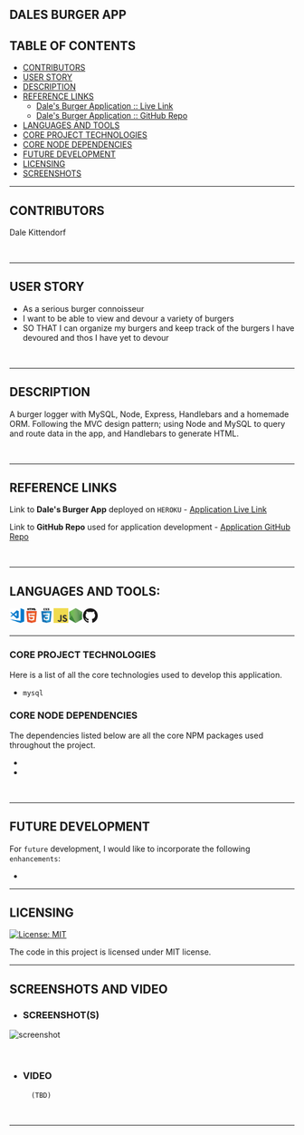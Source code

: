 ## DALES BURGER APP



## TABLE OF CONTENTS

- [CONTRIBUTORS](#CONTRIBUTORS)
- [USER STORY](#USER-STORY)
- [DESCRIPTION](#DESCRIPTION)
- [REFERENCE LINKS](#REFERENCE-LINKS)
  - [Dale's Burger  Application :: Live Link](https://safe-dusk-58943.herokuapp.com/)
  - [Dale's Burger Application :: GitHub Repo](https://github.com/drkittendorf/burger)
- [LANGUAGES AND TOOLS](#LANGUAGES-AND-TOOLS)
- [CORE PROJECT TECHNOLOGIES](#CORE-PROJECT-TECHNOLOGIES)
- [CORE NODE DEPENDENCIES](#CORE-NODE-DEPENDENCIES)
- [FUTURE DEVELOPMENT](#FUTURE-DEVELOPMENT)
- [LICENSING](#LICENSING)
- [SCREENSHOTS](#SCREENSHOTS-AND-VIDEO)

---
## CONTRIBUTORS
Dale Kittendorf

<br>

---

## USER STORY

- As a serious burger connoisseur
- I want to be able to view and devour a variety of burgers
- SO THAT I can organize my burgers and keep track of the burgers I have devoured and thos I have yet to devour

<br>

---

## DESCRIPTION

A burger logger with MySQL, Node, Express, Handlebars and a homemade ORM. Following the MVC design pattern; using Node and MySQL to query and route data in the app, and Handlebars to generate HTML.

<br>

---

## REFERENCE LINKS

Link to **Dale's Burger App** deployed on `HEROKU` - [Application Live Link](https://safe-dusk-58943.herokuapp.com/)

Link to **GitHub Repo** used for application development - [Application GitHub Repo](https://github.com/drkittendorf/burger)

<br>

---

## LANGUAGES AND TOOLS:
<img align="left" alt="Visual Studio Code" width="26px" src="https://raw.githubusercontent.com/github/explore/80688e429a7d4ef2fca1e82350fe8e3517d3494d/topics/visual-studio-code/visual-studio-code.png" />
<img align="left" alt="HTML5" width="26px" src="https://raw.githubusercontent.com/github/explore/80688e429a7d4ef2fca1e82350fe8e3517d3494d/topics/html/html.png" />
<img align="left" alt="CSS3" width="26px" src="https://raw.githubusercontent.com/github/explore/80688e429a7d4ef2fca1e82350fe8e3517d3494d/topics/css/css.png" />
<img align="left" alt="JavaScript" width="26px" src="https://raw.githubusercontent.com/github/explore/80688e429a7d4ef2fca1e82350fe8e3517d3494d/topics/javascript/javascript.png" />
<img align="left" alt="Node.js" width="26px" src="https://raw.githubusercontent.com/github/explore/80688e429a7d4ef2fca1e82350fe8e3517d3494d/topics/nodejs/nodejs.png" />
<img align="left" alt="GitHub" width="26px" src="https://raw.githubusercontent.com/github/explore/78df643247d429f6cc873026c0622819ad797942/topics/github/github.png" />

<br>
<br>

---

### CORE PROJECT TECHNOLOGIES

Here is a list of all the core technologies used to develop this application.

- `mysql`

### CORE NODE DEPENDENCIES

The dependencies listed below are all the core NPM packages used throughout the project.

- 
- 

<br>

---

## FUTURE DEVELOPMENT

For `future` development, I would like to incorporate the following `enhancements`:

-


---


## LICENSING
[![License: MIT](https://img.shields.io/badge/License-MIT-yellow.svg)](https://opensource.org/licenses/MIT)  

The code in this project is licensed under MIT license.

---

## SCREENSHOTS AND VIDEO

- ### SCREENSHOT(S)  
![screenshot](public/assets/img/screenshot.png)

<br>

- ### VIDEO
        (TBD)
<br>

---